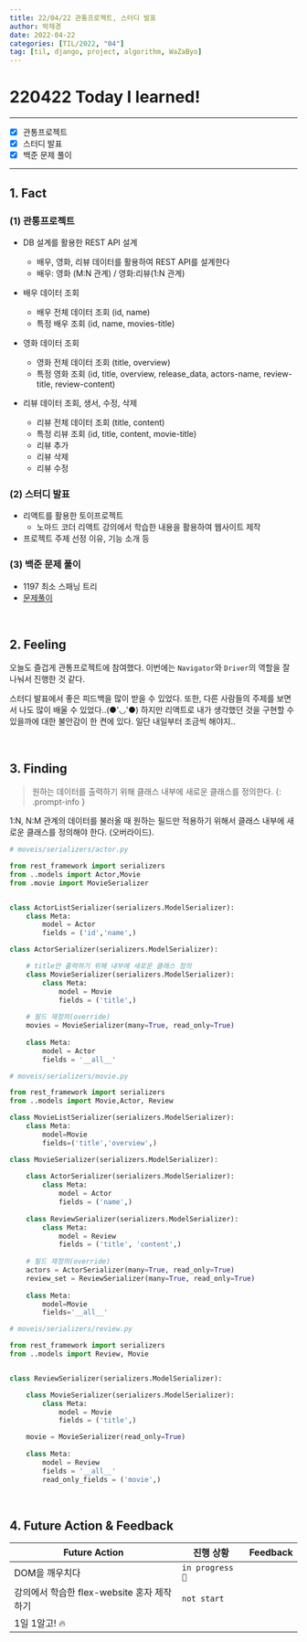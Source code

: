 ```yaml
---
title: 22/04/22 관통프로젝트, 스터디 발표
author: 박재경
date: 2022-04-22
categories: [TIL/2022, "04"]
tag: [til, django, project, algorithm, WaZaByo]
---
```


# 220422 Today I learned!

---

- [x]  관통프로젝트
- [x]  스터디 발표
- [x]  백준 문제 풀이

---

## 1. Fact 

### (1)  관통프로젝트

- DB 설계를 활용한 REST API 설계
  - 배우, 영화, 리뷰 데이터를 활용하여 REST API를 설계한다
  - 배우: 영화 (M:N 관계)  / 영화:리뷰(1:N 관계) 

- 배우 데이터 조회
  - 배우 전체 데이터 조회 (id, name)
  - 특정 배우 조회 (id, name, movies-title)

- 영화 데이터 조회
  - 영화 전체 데이터 조회  (title, overview)
  - 특정 영화 조회 (id, title, overview, release_data, actors-name, review-title, review-content)

- 리뷰 데이터 조회, 생서, 수정, 삭제
  - 리뷰 전체 데이터 조회 (title, content)
  - 특정 리뷰 조회 (id, title, content, movie-title)
  - 리뷰 추가
  - 리뷰 삭제
  - 리뷰 수정 




### (2) 스터디 발표

- 리액트를 활용한 토이프로젝트 
  - 노마드 코더 리액트 강의에서 학습한 내용을 활용하여 웹사이트 제작
- 프로젝트 주제 선정 이유, 기능 소개 등



### (3) 백준 문제 풀이

- 1197 최소 스패닝 트리
- [문제풀이](https://github.com/JaeKP/Study/tree/master/algorithm/1%EC%9D%BC1%EC%95%8C%EA%B3%A0/04%EC%9B%94/0422)

<br>

## 2. Feeling

 오늘도 즐겁게 관통프로젝트에 참여했다. 이번에는 `Navigator`와 `Driver`의 역할을 잘 나눠서 진행한 것 같다. 

스터디 발표에서 좋은 피드백을 많이 받을 수 있었다. 또한, 다른 사람들의 주제를 보면서 나도 많이 배울 수 있었다..(●'◡'●)
하지만 리액트로 내가 생각했던 것을 구현할 수 있을까에 대한 불안감이 한 켠에 있다. 일단 내일부터 조금씩 해야지.. 

<br>

## 3. Finding 

> 원하는 데이터를 출력하기 위해 클래스 내부에 새로운 클래스를 정의한다.
{: .prompt-info }



1:N, N:M 관계의 데이터를 불러올 때 원하는 필드만 적용하기 위해서 클래스 내부에 새로운 클래스를 정의해야 한다. (오버라이드).

```python
# moveis/serializers/actor.py

from rest_framework import serializers
from ..models import Actor,Movie
from .movie import MovieSerializer


class ActorListSerializer(serializers.ModelSerializer):
    class Meta:
        model = Actor
        fields = ('id','name',)

class ActorSerializer(serializers.ModelSerializer):

    # title만 출력하기 위해 내부에 새로운 클래스 정의
    class MovieSerializer(serializers.ModelSerializer):
        class Meta:
            model = Movie
            fields = ('title',)
	
    # 필드 재정의(override)
    movies = MovieSerializer(many=True, read_only=True)
    
    class Meta:
        model = Actor
        fields = '__all__'
```



```python
# moveis/serializers/movie.py

from rest_framework import serializers
from ..models import Movie,Actor, Review

class MovieListSerializer(serializers.ModelSerializer):
    class Meta:
        model=Movie
        fields=('title','overview',)

class MovieSerializer(serializers.ModelSerializer):
	
    class ActorSerializer(serializers.ModelSerializer):
        class Meta:
            model = Actor
            fields = ('name',)
            
    class ReviewSerializer(serializers.ModelSerializer):
        class Meta:
            model = Review
            fields = ('title', 'content',)
            
    # 필드 재정의(override)    
    actors = ActorSerializer(many=True, read_only=True)
    review_set = ReviewSerializer(many=True, read_only=True)
    
    class Meta:
        model=Movie
        fields='__all__'
```



```python
# moveis/serializers/review.py

from rest_framework import serializers
from ..models import Review, Movie


class ReviewSerializer(serializers.ModelSerializer):

    class MovieSerializer(serializers.ModelSerializer):
        class Meta:
            model = Movie
            fields = ('title',)

    movie = MovieSerializer(read_only=True)
    
    class Meta:
        model = Review
        fields = '__all__'
        read_only_fields = ('movie',)
```

<br>

## 4. Future Action & Feedback

| Future Action                              | 진행 상황       | Feedback |
| ------------------------------------------ | --------------- | -------- |
| DOM을 깨우치다                             | `in progress 🚀` |          |
| 강의에서 학습한 flex-website 혼자 제작하기 | `not start`     |          |
| 1일 1알고! 🔥                               |                 |          |

<br>
